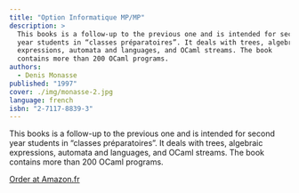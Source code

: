 ```yaml
---
title: "Option Informatique MP/MP"
description: >
  This books is a follow-up to the previous one and is intended for second
  year students in “classes préparatoires”. It deals with trees, algebraic
  expressions, automata and languages, and OCaml streams. The book
  contains more than 200 OCaml programs.
authors:
  - Denis Monasse
published: "1997"
cover: ./img/monasse-2.jpg
language: french
isbn: "2-7117-8839-3"
---
```


This books is a follow-up to the previous one and is intended for second
year students in “classes préparatoires”. It deals with trees, algebraic
expressions, automata and languages, and OCaml streams. The book
contains more than 200 OCaml programs.

[Order at Amazon.fr](http://www.amazon.fr/exec/obidos/ASIN/2711788393)